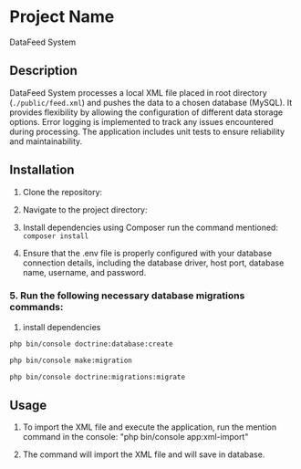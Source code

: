# Project Name
DataFeed System

## Description

DataFeed System processes a local XML file placed in root directory (`./public/feed.xml`) and pushes the data to a chosen database (MySQL). It provides flexibility by allowing the configuration of different data storage options. Error logging is implemented to track any issues encountered during processing. The application includes unit tests to ensure reliability and maintainability.

## Installation

1. Clone the repository:

2. Navigate to the project directory:

3. Install dependencies using Composer run the command mentioned: ```composer install``` 

4. Ensure that the .env file is properly configured with your database connection details, including the database driver, host port, database name, username, and password.



### 5. Run the following necessary database migrations commands:

1. install dependencies
```bash
php bin/console doctrine:database:create
```
```bash
php bin/console make:migration
```
```bash
php bin/console doctrine:migrations:migrate
```
 
## Usage

1. To import the XML file and execute the application, run the mention command in the console: "php bin/console app:xml-import"

2. The command will import the XML file and will save in database.